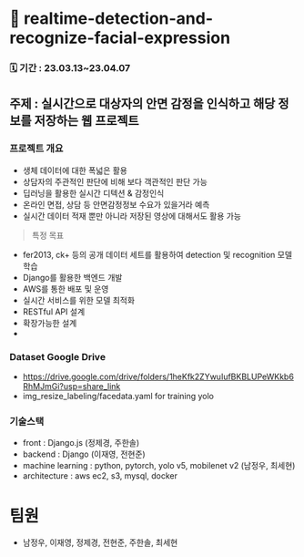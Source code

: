 # 🍃 realtime-detection-and-recognize-facial-expression

###   🗓️ 기간 : 23.03.13~23.04.07

## 주제 : 실시간으로 대상자의 안면 감정을 인식하고 해당 정보를 저장하는 웹 프로젝트

### 프로젝트 개요 
  - 생체 데이터에 대한 폭넓은 활용
  - 상담자의 주관적인 판단에 비해 보다 객관적인 판단 가능
  - 딥러닝을 활용한 실시간 디텍션 & 감정인식
  - 온라인 면접, 상담 등 안면감정정보 수요가 있을거라 예측
  - 실시간 데이터 적재 뿐만 아니라 저장된 영상에 대해서도 활용 가능

> 특정 목표
  - fer2013, ck+ 등의 공개 데이터 세트를 활용하여 detection 및 recognition 모델 학습
  - Django를 활용한 백엔드 개발
  - AWS를 통한 배포 및 운영
  - 실시간 서비스를 위한 모델 최적화
  - RESTful API 설계
  - 확장가능한 설계
  - 
  
### Dataset Google Drive
- https://drive.google.com/drive/folders/1heKfk2ZYwuIufBKBLUPeWKkb6RhMJmGi?usp=share_link
- img_resize_labeling/facedata.yaml for training yolo
  
### 기술스택
  - front : Django.js (정제경, 주한솔)  
  - backend : Django (이재영, 전현준)  
  - machine learning : python, pytorch, yolo v5, mobilenet v2 (남정우, 최세현)  
  - architecture : aws ec2, s3, mysql, docker  

# 팀원
- 남정우, 이재영, 정제경, 전현준, 주한솔, 최세현
